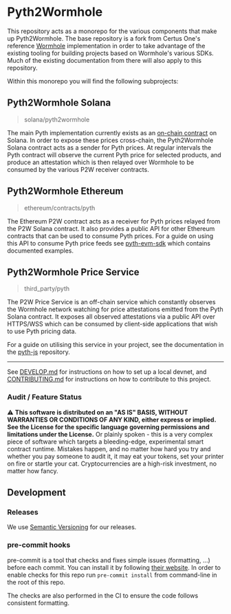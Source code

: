 # Pyth2Wormhole

This repository acts as a monorepo for the various components that make up
Pyth2Wormhole. The base repository is a fork from Certus One's reference
[Wormhole][] implementation in order to take advantage of the existing tooling
for building projects based on Wormhole's various SDKs. Much of the existing
documentation from there will also apply to this repository.

[wormhole]: https://github.com/wormhole-foundation/wormhole

Within this monorepo you will find the following subprojects:

## Pyth2Wormhole Solana

> solana/pyth2wormhole

The main Pyth implementation currently exists as an [on-chain contract][] on
Solana. In order to expose these prices cross-chain, the Pyth2Wormhole Solana
contract acts as a sender for Pyth prices. At regular intervals the Pyth
contract will observe the current Pyth price for selected products, and produce
an attestation which is then relayed over Wormhole to be consumed by the
various P2W receiver contracts.

[on-chain contract]: https://github.com/pyth-network/pyth-client

## Pyth2Wormhole Ethereum

> ethereum/contracts/pyth

The Ethereum P2W contract acts as a receiver for Pyth prices relayed from the
P2W Solana contract. It also provides a public API for other Ethereum contracts
that can be used to consume Pyth prices. For a guide on using this API to
consume Pyth price feeds see [pyth-evm-sdk][] which contains documented
examples.

[pyth-evm-sdk]: https://github.com/pyth-network/pyth-sdk-solidity

## Pyth2Wormhole Price Service

> third_party/pyth

The P2W Price Service is an off-chain service which constantly observes the
Wormhole network watching for price attestations emitted from the Pyth Solana
contract. It exposes all observed attestations via a public API over HTTPS/WSS
which can be consumed by client-side applications that wish to use Pyth pricing
data.

For a guide on utilising this service in your project, see the documentation in
the [pyth-js][] repository.

[pyth-js]: https://github.com/pyth-network/pyth-js

---

See [DEVELOP.md](DEVELOP.md) for instructions on how to set up a local devnet, and
[CONTRIBUTING.md](CONTRIBUTING.md) for instructions on how to contribute to this project.

### Audit / Feature Status

⚠ **This software is distributed on an "AS IS" BASIS, WITHOUT WARRANTIES OR CONDITIONS OF ANY KIND, either express or
implied. See the License for the specific language governing permissions and limitations under the License.** Or plainly
spoken - this is a very complex piece of software which targets a bleeding-edge, experimental smart contract runtime.
Mistakes happen, and no matter how hard you try and whether you pay someone to audit it, it may eat your tokens, set
your printer on fire or startle your cat. Cryptocurrencies are a high-risk investment, no matter how fancy.

## Development

### Releases

We use [Semantic Versioning](https://semver.org/) for our releases.

### pre-commit hooks

pre-commit is a tool that checks and fixes simple issues (formatting, ...) before each commit. You can install it by following [their website](https://pre-commit.com/). In order to enable checks for this repo run `pre-commit install` from command-line in the root of this repo.

The checks are also performed in the CI to ensure the code follows consistent formatting.
